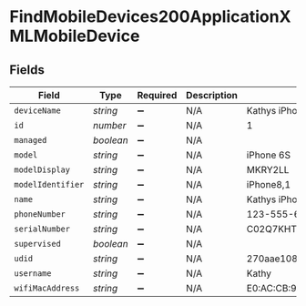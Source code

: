 # FindMobileDevices200ApplicationXMLMobileDevice


## Fields

| Field                                    | Type                                     | Required                                 | Description                              | Example                                  |
| ---------------------------------------- | ---------------------------------------- | ---------------------------------------- | ---------------------------------------- | ---------------------------------------- |
| `deviceName`                             | *string*                                 | :heavy_minus_sign:                       | N/A                                      | Kathys iPhone                            |
| `id`                                     | *number*                                 | :heavy_minus_sign:                       | N/A                                      | 1                                        |
| `managed`                                | *boolean*                                | :heavy_minus_sign:                       | N/A                                      |                                          |
| `model`                                  | *string*                                 | :heavy_minus_sign:                       | N/A                                      | iPhone 6S                                |
| `modelDisplay`                           | *string*                                 | :heavy_minus_sign:                       | N/A                                      | MKRY2LL                                  |
| `modelIdentifier`                        | *string*                                 | :heavy_minus_sign:                       | N/A                                      | iPhone8,1                                |
| `name`                                   | *string*                                 | :heavy_minus_sign:                       | N/A                                      | Kathys iPhone                            |
| `phoneNumber`                            | *string*                                 | :heavy_minus_sign:                       | N/A                                      | 123-555-6789                             |
| `serialNumber`                           | *string*                                 | :heavy_minus_sign:                       | N/A                                      | C02Q7KHTGFWF                             |
| `supervised`                             | *boolean*                                | :heavy_minus_sign:                       | N/A                                      |                                          |
| `udid`                                   | *string*                                 | :heavy_minus_sign:                       | N/A                                      | 270aae10800b6e61a2ee2bbc285eb967050b5984 |
| `username`                               | *string*                                 | :heavy_minus_sign:                       | N/A                                      | Kathy                                    |
| `wifiMacAddress`                         | *string*                                 | :heavy_minus_sign:                       | N/A                                      | E0:AC:CB:97:36:G4                        |